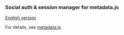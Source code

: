 ### Social auth & session manager for metadata.js

[English version](README.en.md)

For details, see [metadata.js](https://github.com/oknosoft/metadata.js)
